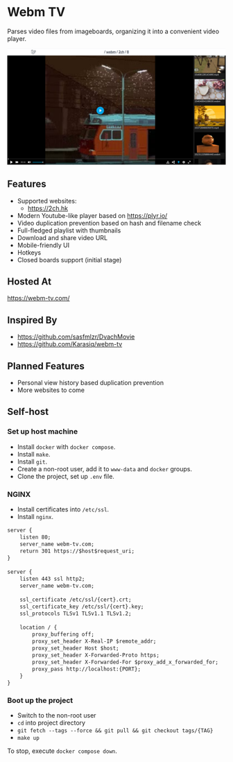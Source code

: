 # Webm TV

Parses video files from imageboards, organizing it into a convenient video player.

![Demo](demo.png)

## Features

* Supported websites:
    * https://2ch.hk
* Modern Youtube-like player based on https://plyr.io/
* Video duplication prevention based on hash and filename check
* Full-fledged playlist with thumbnails
* Download and share video URL
* Mobile-friendly UI
* Hotkeys
* Closed boards support (initial stage)

## Hosted At

https://webm-tv.com/

## Inspired By

* https://github.com/sasfmlzr/DvachMovie
* https://github.com/Karasiq/webm-tv

## Planned Features

* Personal view history based duplication prevention
* More websites to come

## Self-host

### Set up host machine

* Install `docker` with `docker compose`.
* Install `make`.
* Install `git`.
* Create a non-root user, add it to `www-data` and `docker` groups.
* Clone the project, set up `.env` file.

### NGINX

* Install certificates into `/etc/ssl`.
* Install `nginx`.
```
server {
    listen 80;
    server_name webm-tv.com;
    return 301 https://$host$request_uri;
}

server {
    listen 443 ssl http2;
    server_name webm-tv.com;

    ssl_certificate /etc/ssl/{cert}.crt;
    ssl_certificate_key /etc/ssl/{cert}.key;
    ssl_protocols TLSv1 TLSv1.1 TLSv1.2;

    location / {
        proxy_buffering off;
        proxy_set_header X-Real-IP $remote_addr;
        proxy_set_header Host $host;
        proxy_set_header X-Forwarded-Proto https;
        proxy_set_header X-Forwarded-For $proxy_add_x_forwarded_for;
        proxy_pass http://localhost:{PORT};
    }
}
```

### Boot up the project
* Switch to the non-root user
* `cd` into project directory
* `git fetch --tags --force && git pull && git checkout tags/{TAG}`
* `make up`

To stop, execute `docker compose down`.
